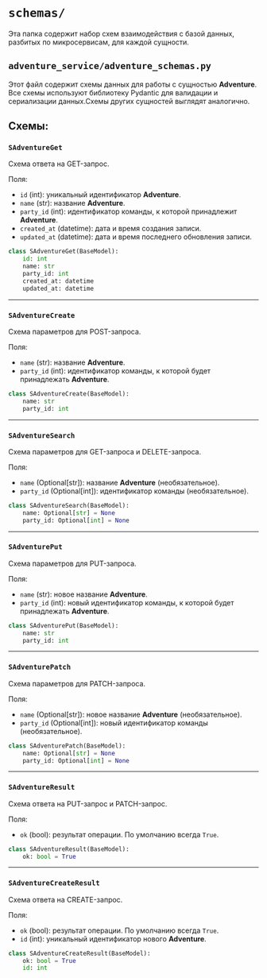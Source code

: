 # `schemas/`
Эта папка содержит набор схем взаимодействия с базой данных, разбитых по микросервисам, для каждой сущности.

## `adventure_service/adventure_schemas.py`
Этот файл содержит схемы данных для работы с сущностью **Adventure**. Все схемы используют библиотеку Pydantic для валидации и сериализации данных.Схемы других сущностей выглядят аналогично.

## Схемы:

### `SAdventureGet`
Схема ответа на GET-запрос.

Поля:
- `id` (int): уникальный идентификатор **Adventure**.
- `name` (str): название **Adventure**.
- `party_id` (int): идентификатор команды, к которой принадлежит **Adventure**.
- `created_at` (datetime): дата и время создания записи.
- `updated_at` (datetime): дата и время последнего обновления записи.

```python
class SAdventureGet(BaseModel):
    id: int
    name: str
    party_id: int
    created_at: datetime
    updated_at: datetime
```

---

### `SAdventureCreate`
Схема параметров для POST-запроса.

Поля:
- `name` (str): название **Adventure**.
- `party_id` (int): идентификатор команды, к которой будет принадлежать **Adventure**.

```python
class SAdventureCreate(BaseModel):
    name: str
    party_id: int
```

---

### `SAdventureSearch`
Схема параметров для GET-запроса и DELETE-запроса.

Поля:
- `name` (Optional[str]): название **Adventure** (необязательное).
- `party_id` (Optional[int]): идентификатор команды (необязательное).

```python
class SAdventureSearch(BaseModel):
    name: Optional[str] = None
    party_id: Optional[int] = None
```

---

### `SAdventurePut`
Схема параметров для PUT-запроса.

Поля:
- `name` (str): новое название **Adventure**.
- `party_id` (int): новый идентификатор команды, к которой будет принадлежать **Adventure**.

```python
class SAdventurePut(BaseModel):
    name: str
    party_id: int
```

---

### `SAdventurePatch`
Схема параметров для PATCH-запроса.

Поля:
- `name` (Optional[str]): новое название **Adventure** (необязательное).
- `party_id` (Optional[int]): новый идентификатор команды (необязательное).

```python
class SAdventurePatch(BaseModel):
    name: Optional[str] = None
    party_id: Optional[int] = None
```

---

### `SAdventureResult`
Схема ответа на PUT-запрос и PATCH-запрос.

Поля:
- `ok` (bool): результат операции. По умолчанию всегда `True`.

```python
class SAdventureResult(BaseModel):
    ok: bool = True
```

---

### `SAdventureCreateResult`
Схема ответа на CREATE-запрос.

Поля:
- `ok` (bool): результат операции. По умолчанию всегда `True`.
- `id` (int): уникальный идентификатор нового **Adventure**.

```python
class SAdventureCreateResult(BaseModel):
    ok: bool = True
    id: int
```